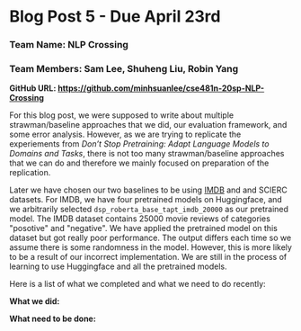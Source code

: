 # Blog Post 5 - Due April 23rd 

### Team Name: NLP Crossing

### Team Members: Sam Lee, Shuheng Liu, Robin Yang

__GitHub URL: https://github.com/minhsuanlee/cse481n-20sp-NLP-Crossing__



For this blog post, we were supposed to write about multiple strawman/baseline
approaches that we did, our evaluation framework, and some error analysis.
However, as we are trying to replicate the experiements
from _Don’t Stop Pretraining: Adapt Language Models to Domains and Tasks_,
there is not too many strawman/baseline approaches that we can do and
therefore we mainly focused on preparation of the replication.

Later we have chosen our two baselines to be using [IMDB](http://ai.stanford.edu/~amaas/data/sentiment/index.html)
and and SCIERC datasets. For IMDB,
we have four pretrained models on Huggingface, and we arbitrarily selected
`dsp_roberta_base_tapt_imdb_20000` as our pretrained model. The IMDB dataset contains
25000 movie reviews of categories "posotive" and "negative". We have applied the
pretrained model on this dataset but got really poor performance. The output
differs each time so we assume there is some randomness in the model. However, 
this is more likely to be a result of our incorrect implementation. We are still
in the process of learning to use Huggingface and all the pretrained models.

Here is a list of what we completed and what we need to do recently:


__What we did:__


__What need to be done:__
